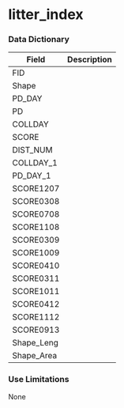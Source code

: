# litter_index  

### Data Dictionary

| Field | Description  
| ----- | :----------:  
| FID |  
| Shape |  
| PD_DAY |  
| PD |  
| COLLDAY |  
| SCORE |  
| DIST_NUM |  
| COLLDAY_1 |  
| PD_DAY_1 |  
| SCORE1207 |  
| SCORE0308 |  
| SCORE0708 |  
| SCORE1108 |  
| SCORE0309 |  
| SCORE1009 |  
| SCORE0410 |  
| SCORE0311 |  
| SCORE1011 |  
| SCORE0412 |  
| SCORE1112 |  
| SCORE0913 |  
| Shape_Leng |  
| Shape_Area |  


### Use Limitations  

None